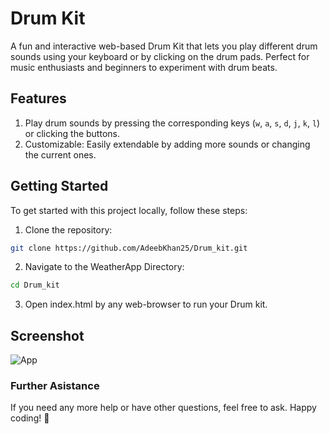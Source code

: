 # Drum Kit

A fun and interactive web-based Drum Kit that lets you play different drum sounds using your keyboard or by clicking on the drum pads. Perfect for music enthusiasts and beginners to experiment with drum beats.

## Features

1. Play drum sounds by pressing the corresponding keys (`w`, `a`, `s`, `d`, `j`, `k`, `l`) or clicking the buttons.
2. Customizable: Easily extendable by adding more sounds or changing the current ones.

## Getting Started

To get started with this project locally, follow these steps:

1. Clone the repository:
```bash
git clone https://github.com/AdeebKhan25/Drum_kit.git
```
2. Navigate to the WeatherApp Directory:
```bash
cd Drum_kit
```
3. Open index.html by any web-browser to run your Drum kit.

## Screenshot

![App](https://github.com/user-attachments/assets/8d4f29f3-ce73-4638-9643-016c346da16a)

### Further Asistance

If you need any more help or have other questions, feel free to ask. Happy coding! 🚀
